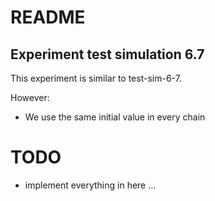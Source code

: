 # README

## Experiment test simulation 6.7

This experiment is similar to test-sim-6-7.

However:
- We use the same initial value in every chain

# TODO
- implement everything in here ...
